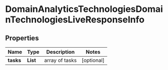 # DomainAnalyticsTechnologiesDomainTechnologiesLiveResponseInfo


## Properties

| Name | Type | Description | Notes |
|------------ | ------------- | ------------- | -------------|
**tasks** | **List<DomainAnalyticsTechnologiesDomainTechnologiesLiveTaskInfo>** | array of tasks |[optional]|